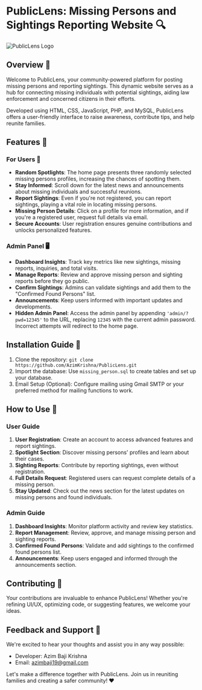 # PublicLens: Missing Persons and Sightings Reporting Website :mag:

![PublicLens Logo](img/stock/fav.ico)

## Overview :rocket:

Welcome to PublicLens, your community-powered platform for posting missing persons and reporting sightings. This dynamic website serves as a hub for connecting missing individuals with potential sightings, aiding law enforcement and concerned citizens in their efforts.

Developed using HTML, CSS, JavaScript, PHP, and MySQL, PublicLens offers a user-friendly interface to raise awareness, contribute tips, and help reunite families.

## Features 🌟

### For Users :busts_in_silhouette:

- **Random Spotlights**: The home page presents three randomly selected missing persons profiles, increasing the chances of spotting them.
- **Stay Informed**: Scroll down for the latest news and announcements about missing individuals and successful reunions.
- **Report Sightings**: Even if you're not registered, you can report sightings, playing a vital role in locating missing persons.
- **Missing Person Details**: Click on a profile for more information, and if you're a registered user, request full details via email.
- **Secure Accounts**: User registration ensures genuine contributions and unlocks personalized features.

### Admin Panel :desktop_computer:

- **Dashboard Insights**: Track key metrics like new sightings, missing reports, inquiries, and total visits.
- **Manage Reports**: Review and approve missing person and sighting reports before they go public.
- **Confirm Sightings**: Admins can validate sightings and add them to the "Confirmed Found Persons" list.
- **Announcements**: Keep users informed with important updates and developments.
- **Hidden Admin Panel**: Access the admin panel by appending `'admin/?pwd=12345'` to the URL, replacing `12345` with the current admin password. Incorrect attempts will redirect to the home page.

## Installation Guide :wrench:

1. Clone the repository: `git clone https://github.com/AzimKrishna/PublicLens.git`
2. Import the database: Use `missing_person.sql` to create tables and set up your database.
3. Email Setup (Optional): Configure mailing using Gmail SMTP or your preferred method for mailing functions to work.

## How to Use :book:

### User Guide

1. **User Registration**: Create an account to access advanced features and report sightings.
2. **Spotlight Section**: Discover missing persons' profiles and learn about their cases.
3. **Sighting Reports**: Contribute by reporting sightings, even without registration.
4. **Full Details Request**: Registered users can request complete details of a missing person.
5. **Stay Updated**: Check out the news section for the latest updates on missing persons and found individuals.

### Admin Guide

1. **Dashboard Insights**: Monitor platform activity and review key statistics.
2. **Report Management**: Review, approve, and manage missing person and sighting reports.
3. **Confirmed Found Persons**: Validate and add sightings to the confirmed found persons list.
4. **Announcements**: Keep users engaged and informed through the announcements section.

## Contributing 🤝

Your contributions are invaluable to enhance PublicLens! Whether you're refining UI/UX, optimizing code, or suggesting features, we welcome your ideas.

## Feedback and Support 💌

We're excited to hear your thoughts and assist you in any way possible:
- Developer: Azim Baji Krishna
- Email: azimbaji19@gmail.com

Let's make a difference together with PublicLens. Join us in reuniting families and creating a safer community! :heart:
